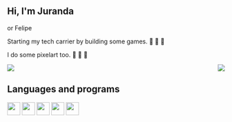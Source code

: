 <head>
  <link rel="stylesheet" href="https://cdn.jsdelivr.net/gh/devicons/devicon@v2.15.1/devicon.min.css">
<head/>

## Hi, I'm Juranda 
or Felipe

<div style="margin-bottom: 2000px">

<a>  Starting my tech carrier by building some games. 🧱 🧱 🧱
<a/>

<a> I do some pixelart too. 🎨 🎨 🎨
<a/>

<a> 
<a/>

<div/>

<div>
  <a ref="https://github.com/Juranda">
  <img align = "left_top" src="https://github-readme-stats.vercel.app/api?username=Juranda&count_private=true&theme=tokyonight "/>
  <img align = "right" src="https://github-readme-stats.vercel.app/api/top-langs?username=Juranda&theme=tokyonight&layout=compact"/>
<div/>

## Languages and programs
<div>
  <img height=30cm src="https://img.shields.io/badge/-Unity-black?&logo=unity&logoColor=white&style=plastic">
  <img height=30cm src="https://img.shields.io/badge/-csharp-purple?&logo=c-sharp&logoColor=white&style=plastic">
  <img height=30cm src="https://img.shields.io/badge/-Javascript-yellow?&logo=javascript&logoColor=white&style=plastic">
  <img height=30cm src="https://img.shields.io/badge/-MySql-blue?&logo=mysql&logoColor=white&style=plastic">
  <img height=30cm src="https://img.shields.io/badge/-SQLServer-orange?&logo=microsoftsqlserver&logoColor=white&style=plastic">
<div/>
